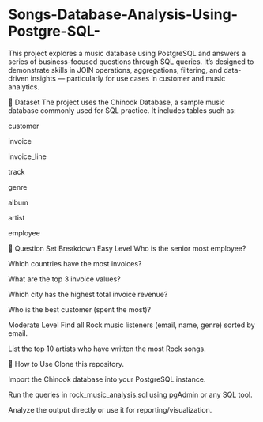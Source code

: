 # Songs-Database-Analysis-Using-Postgre-SQL-

This project explores a music database using PostgreSQL and answers a series of business-focused questions through SQL queries. It’s designed to demonstrate skills in JOIN operations, aggregations, filtering, and data-driven insights — particularly for use cases in customer and music analytics.

📁 Dataset
The project uses the Chinook Database, a sample music database commonly used for SQL practice. It includes tables such as:

customer

invoice

invoice_line

track

genre

album

artist

employee

📌 Question Set Breakdown
Easy Level
Who is the senior most employee?

Which countries have the most invoices?

What are the top 3 invoice values?

Which city has the highest total invoice revenue?

Who is the best customer (spent the most)?

 Moderate Level
Find all Rock music listeners (email, name, genre) sorted by email.

List the top 10 artists who have written the most Rock songs.

🚀 How to Use
Clone this repository.

Import the Chinook database into your PostgreSQL instance.

Run the queries in rock_music_analysis.sql using pgAdmin or any SQL tool.

Analyze the output directly or use it for reporting/visualization.

